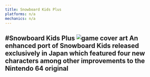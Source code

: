 ```yaml
---
title: Snowboard Kids Plus
platforms: n/a
mechanics: n/a
---
```

#Snowboard Kids Plus
![game cover art](//images.igdb.com/igdb/image/upload/t_thumb/vhvi8ica63y3fl977uk3.jpg "Logo Title Text 1")
An enhanced port of Snowboard Kids released exclusively in Japan which featured four new characters among other improvements to the Nintendo 64 original
-
